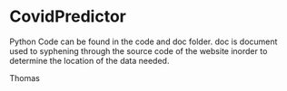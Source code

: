 # CovidPredictor

Python Code can be found in the code and doc folder. doc is document used to syphening through the source code of the website inorder to determine the location of the data needed.

Thomas
